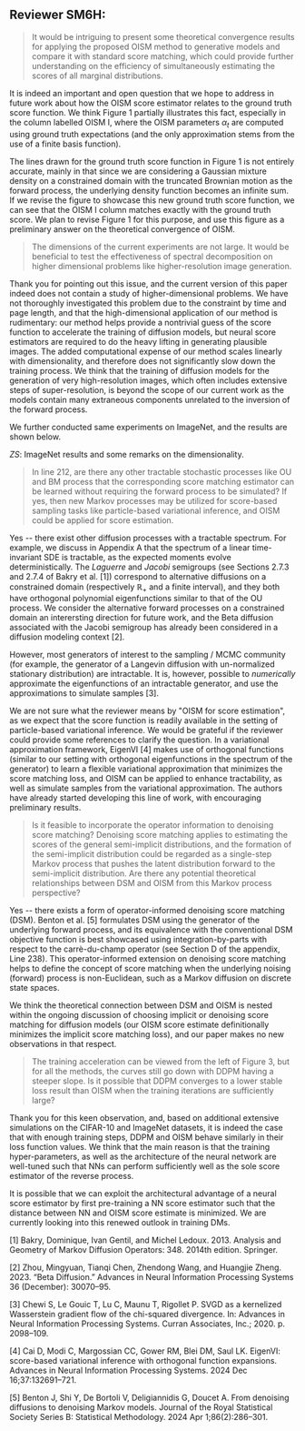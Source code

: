 ## Reviewer SM6H:

>It would be intriguing to present some theoretical convergence results for applying the proposed OISM method to generative models and compare it with standard score matching, which could provide further understanding on the efficiency of simultaneously estimating the scores of all marginal distributions.

It is indeed an important and open question that we hope to address in future work about how the OISM score estimator relates to the ground truth score function. We think Figure 1 partially illustrates this fact, especially in the column labelled OISM I, where the OISM parameters $\alpha_t$ are computed using ground truth expectations (and the only approximation stems from the use of a finite basis function). 

The lines drawn for the ground truth score function in Figure 1 is not entirely accurate, mainly in that since we are considering a Gaussian mixture density on a constrained domain with the truncated Brownian motion as the forward process, the underlying density function becomes an infinite sum. If we revise the figure to showcase this new ground truth score function, we can see that the OISM I column matches exactly with the ground truth score. We plan to revise Figure 1 for this purpose, and use this figure as a preliminary answer on the theoretical convergence of OISM. 

 >The dimensions of the current experiments are not large. It would be beneficial to test the effectiveness of spectral decomposition on higher dimensional problems like higher-resolution image generation.

Thank you for pointing out this issue, and the current version of this paper indeed does not contain a study of higher-dimensional problems. We have not thoroughly investigated this problem due to the constraint by time and page length, and that the high-dimensional application of our method is rudimentary: our method helps provide a nontrivial guess of the score function to accelerate the training of diffusion models, but neural score estimators are required to do the heavy lifting in generating plausible images. The added computational expense of our method scales linearly with dimensionality, and therefore does not significantly slow down the training process. We think that the training of diffusion models for the generation of very high-resolution images, which often includes extensive steps of super-resolution, is beyond the scope of our current work as the models contain many extraneous components unrelated to the inversion of the forward process. 

We further conducted same experiments on ImageNet, and the results are shown below. 

_ZS_: ImageNet results and some remarks on the dimensionality. 

>In line 212, are there any other tractable stochastic processes like OU and BM process that the corresponding score matching estimator can be learned without requiring the forward process to be simulated? If yes, then new Markov processes may be utilized for score-based sampling tasks like particle-based variational inference, and OISM could be applied for score estimation.

Yes -- there exist other diffusion processes with a tractable spectrum. For example, we discuss in Appendix A that the spectrum of a linear time-invariant SDE is tractable, as the expected moments evolve deterministically. The _Laguerre_ and _Jacobi_ semigroups (see Sections 2.7.3 and 2.7.4 of Bakry et al. [1]) correspond to alternative diffusions on a constrained domain (respectively $\mathbb{R}_+$ and a finite interval), and they both have orthogonal polynomial eigenfunctions similar to that of the OU process. We consider the alternative forward processes on a constrained domain an interersting direction for future work, and the Beta diffusion associated with the Jacobi semigroup has already been considered in a diffusion modeling context [2]. 

However, most generators of interest to the sampling / MCMC community (for example, the generator of a Langevin diffusion with un-normalized stationary distribution) are intractable. It is, however, possible to _numerically_ approximate the eigenfunctions of an intractable generator, and use the approximations to simulate samples [3]. 

We are not sure what the reviewer means by "OISM for score estimation", as we expect that the score function is readily available in the setting of particle-based variational inference. We would be grateful if the reviewer could provide some references to clarify the question. In a variational approximation framework, EigenVI [4] makes use of orthogonal functions (similar to our setting with orthogonal eigenfunctions in the spectrum of the generator) to learn a flexible variational approximation that minimizes the score matching loss, and OISM can be applied to enhance tractability, as well as simulate samples from the variational approximation. The authors have already started developing this line of work, with encouraging preliminary results.

>Is it feasible to incorporate the operator information to denoising score matching? Denoising score matching applies to estimating the scores of the general semi-implicit distributions, and the formation of the semi-implicit distribution could be regarded as a single-step Markov process that pushes the latent distribution forward to the semi-implicit distribution. Are there any potential theoretical relationships between DSM and OISM from this Markov process perspective?

Yes -- there exists a form of operator-informed denoising score matching (DSM). Benton et al. [5] formulates DSM using the generator of the underlying forward process, and its equivalence with the conventional DSM objective function is best showcased using integration-by-parts with respect to the carrè-du-champ operator (see Section D of the appendix, Line 238). This operator-informed extension on denoising score matching helps to define the concept of score matching when the underlying noising (forward) process is non-Euclidean, such as a Markov diffusion on discrete state spaces. 

We think the theoretical connection between DSM and OISM is nested within the ongoing discussion of choosing implicit or denoising score matching for diffusion models (our OISM score estimate definitionally minimizes the implicit score matching loss), and our paper makes no new observations in that respect. 

>The training acceleration can be viewed from the left of Figure 3, but for all the methods, the curves still go down with DDPM having a steeper slope. Is it possible that DDPM converges to a lower stable loss result than OISM when the training iterations are sufficiently large?

Thank you for this keen observation, and, based on additional extensive simulations on the CIFAR-10 and ImageNet datasets, it is indeed the case that with enough training steps, DDPM and OISM behave similarly in their loss function values. We think that the main reason is that the training hyper-parameters, as well as the architecture of the neural network are well-tuned such that NNs can perform sufficiently well as the sole score estimator of the reverse process. 

It is possible that we can exploit the architectural advantage of a neural score estimator by first pre-training a NN score estimator such that the distance between NN and OISM score estimate is minimized. We are currently looking into this renewed outlook in training DMs. 

[1] Bakry, Dominique, Ivan Gentil, and Michel Ledoux. 2013. Analysis and Geometry of Markov Diffusion Operators: 348. 2014th edition. Springer.

[2] Zhou, Mingyuan, Tianqi Chen, Zhendong Wang, and Huangjie Zheng. 2023. “Beta Diffusion.” Advances in Neural Information Processing Systems 36 (December): 30070–95.

[3] Chewi S, Le Gouic T, Lu C, Maunu T, Rigollet P. SVGD as a kernelized Wasserstein gradient flow of the chi-squared divergence. In: Advances in Neural Information Processing Systems. Curran Associates, Inc.; 2020. p. 2098–109.

[4] Cai D, Modi C, Margossian CC, Gower RM, Blei DM, Saul LK. EigenVI: score-based variational inference with orthogonal function expansions. Advances in Neural Information Processing Systems. 2024 Dec 16;37:132691–721.

[5] Benton J, Shi Y, De Bortoli V, Deligiannidis G, Doucet A. From denoising diffusions to denoising Markov models. Journal of the Royal Statistical Society Series B: Statistical Methodology. 2024 Apr 1;86(2):286–301.
